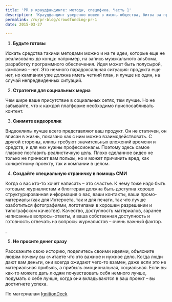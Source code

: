 ```yaml
---
title: 'PR в краудфандинге: методы, специфика. Часть 1'
description: 'Краудфандинг уверенно вошел в жизнь общества, битва за просмотры страниц, подписи и «лайки» ведется все активнее, и соответственно, эта сфера прибегает к арсеналу PR. Вот некоторые выводы, к которым удалось придти после анализа проектов последних лет.'
permalink: /ru/pr-blog/crowdfunding-pr-1
date: 2015-03-27

---
```


1. <strong>Будьте готовы</strong>

Искать средства такими методами можно и на те идеи, которые еще не реализованы до конца: например, на запись музыкального альбома, разработку программного обеспечения. Идея может быть полусырой, кампания – нет. Это немного парадоксальная ситуация: продукта еще нет, но кампания уже должна иметь четкий план, и лучше не один, на случай непредвиденных ситуаций.

2. <strong>Стратегия для социальных медиа</strong>

Чем шире ваше присутствие в социальных сетях, тем лучше. Но не забывайте, что к каждой платформе необходимо приспосабливать контент.

3. <strong>Снимите видеоролик</strong>

Видеоклипы лучше всего представляют ваш продукт. Он не статичен, он вписан в жизнь, показано как с ним можно взаимодействовать. С другой стороны, клипы требуют значительных вложений времени и средств, и для них нужны профессионалы. Поэтому здесь самое главное поставить реалистичную цель. Плохо сделанное видео не только не принесет вам пользы, но и может причинить вред, как конкретному проекту, так и компании в целом.

4. <strong>Создайте специальную страничку в помощь  СМИ</strong>

Когда о вас кто-то хочет написать – это счастье. К нему тоже надо быть готовым: журналистам и блоггерам должна быть доступна хорошо структурированная информация о вас, ваши контакты, ваши промо-материалы (как для Интернета, так и для печати, так что лучше озаботиться фотографиями, логотипами в хорошем разрешении и типографском качестве). Качество, доступность материалов,  заранее написанные вопросы-ответы, и ваша собственная доступность и готовность отвечать на вопросы журналистов – очень важный фактор.

.

5. <strong>Не просите денег сразу </strong>

Расскажите свою историю, поделитесь своими идеями, объясните людям почему вы считаете что это важное и нужное дело. Когда люди дают вам деньги, они всегда ожидают чего-то взамен, даже если это не материальная прибыль, а прибыль эмоциональная, социальная. Если вы как-то можете дать людям почувствовать себя немного лучше,  подумать о себе лучше, когда они вкладываются в ваш проект – вы достигнете успеха.

По материалам <a href="http://ignitiondeck.com/id/10-crowdfunding-secrets/">IgnitionDeck</a>

